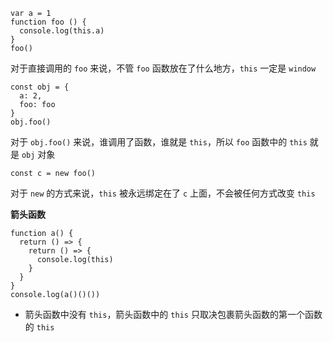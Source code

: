 ```
var a = 1
function foo () {
  console.log(this.a)
}
foo()
```
对于直接调用的 `foo` 来说，不管 `foo` 函数放在了什么地方，`this` 一定是 `window`

```
const obj = {
  a: 2,
  foo: foo
}
obj.foo()
```
对于 `obj.foo()` 来说，谁调用了函数，谁就是 `this`，所以 `foo` 函数中的 `this` 就是 `obj` 对象
```
const c = new foo()
```
对于 `new` 的方式来说，`this` 被永远绑定在了 `c` 上面，不会被任何方式改变 `this`

**箭头函数**
```
function a() {
  return () => {
    return () => {
      console.log(this)
    }
  }
}
console.log(a()()())
```
- 箭头函数中没有 `this`，箭头函数中的 `this` 只取决包裹箭头函数的第一个函数的 `this`